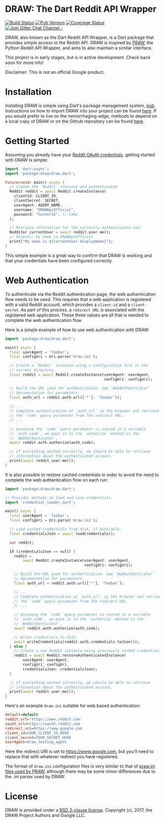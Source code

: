DRAW: The Dart Reddit API Wrapper
=================================

[![Build Status](https://travis-ci.org/draw-dev/DRAW.svg?branch=master)](https://travis-ci.org/draw-dev/DRAW/) [![Pub Version](https://img.shields.io/pub/v/draw.svg)](https://pub.dartlang.org/packages/draw) [![Coverage Status](https://coveralls.io/repos/github/draw-dev/DRAW/badge.svg?branch=master&service=github)](https://coveralls.io/github/draw-dev/DRAW?branch=master) [![Join Gitter Chat Channel -](https://badges.gitter.im/DRAW-reddit/DRAW-reddit.svg)](https://gitter.im/DRAW-reddit/DRAW?utm_source=badge&utm_medium=badge&utm_campaign=pr-badge&utm_content=badge)

DRAW, also known as the Dart Reddit API Wrapper, is a Dart package that
provides simple access to the Reddit API. DRAW is inspired by
[PRAW](https://github.com/praw-dev/praw), the Python Reddit API Wrapper, and
aims to also maintain a similar interface.
 
This project is in early stages, but is in active development. Check back soon
for more info!

Disclaimer: This is not an official Google product.

# Installation
Installing DRAW is simple using Dart's package management system, [pub](https://pub.dartlang.org). Instructions on how to import DRAW into your project can be found [here](https://pub.dartlang.org/packages/draw#-installing-tab-). If you would prefer to live on the hemorrhaging-edge, methods to depend on a local copy of DRAW or on the Github repository can be found [here](https://www.dartlang.org/tools/pub/dependencies).

# Getting Started
Assuming you already have your [Reddit OAuth credentials](https://github.com/reddit/reddit/wiki/OAuth2), getting started with DRAW is simple:

```dart
import 'dart:async';
import 'package:draw/draw.dart';

Future<void> main() async {
  // Create the `Reddit` instance and authenticated
  Reddit reddit = await Reddit.createInstance(
    clientId: CLIENT_ID,
    clientSecret: SECRET,
    userAgent: AGENT_NAME,
    username: "DRAWApiOfficial",
    password: "hunter12", // Fake
  );

  // Retrieve information for the currently authenticated user
  Redditor currentUser = await reddit.user.me();
  // Outputs: My name is DRAWApiOfficial
  print("My name is ${currentUser.displayName}");
}
```

This simple example is a great way to confirm that DRAW is working and that your credentials have been configured correctly.

# Web Authentication
To authenticate via the Reddit authentication page, the web authentication flow needs to be used. This requires that a web application is registered with a valid Reddit account, which provides a `client-id` and a `client-secret`. As part of this process, a `redirect URL` is associated with the registered web application. These three values are all that is needed to complete the web authentication flow.

Here is a simple example of how to use web authentication with DRAW:

```dart
import 'package:draw/draw.dart';

main() async {
  final userAgent = 'foobar';
  final configUri = Uri.parse('draw.ini');

  // Create a `Reddit` instance using a configuration file in the
  // current directory.
  final reddit = await Reddit.createInstance(userAgent: userAgent,
                                             configUri: configUri);

  // Build the URL used for authentication. See `WebAuthenticator`
  // documentation for parameters.
  final auth_url = reddit.auth.url(['*'], 'foobar'));
  
  // ...
  // Complete authentication at `auth_url` in the browser and retrieve
  // the `code` query parameter from the redirect URL.
  // ...

  // Assuming the `code` query parameter is stored in a variable
  // `auth_code`, we pass it to the `authorize` method in the
  // `WebAuthenticator`.
  await reddit.auth.authorize(auth_code);

  // If everything worked correctly, we should be able to retrieve
  // information about the authenticated account.
  print(await reddit.user.me());
}
```

It is also possible to restore cached credentials in order to avoid the need to complete the web authentication flow on each run:

```dart
import 'package:draw/draw.dart';

// Provides methods to load and save credentials.
import 'credential_loader.dart';

main() async {
  final userAgent = 'foobar';
  final configUri = Uri.parse('draw.ini');

  // Load cached credentials from disk, if available.
  final credentialsJson = await loadCredentials();

  var reddit;

  if (credentialsJson == null) {
    reddit =
        await Reddit.createInstance(userAgent: userAgent,
                                    configUri: configUri);

    // Build the URL used for authentication. See `WebAuthenticator`
    // documentation for parameters.
    final auth_url = reddit.auth.url(['*'], 'foobar');

    // ...
    // Complete authentication at `auth_url` in the browser and retrieve
    // the `code` query parameter from the redirect URL.
    // ...

    // Assuming the `code` query parameter is stored in a variable
    // `auth_code`, we pass it to the `authorize` method in the
    // `WebAuthenticator`.
    await reddit.auth.authorize(auth_code);

    // Write credentials to disk.
    await writeCredentials(reddit.auth.credentials.toJson());
  } else {
    // Create a new Reddit instance using previously cached credentials.
    reddit = await Reddit.restoreAuthenticatedInstance(
        userAgent: userAgent,
        configUri: configUri,
        credentialsJson: credentialsJson);
  }

  // If everything worked correctly, we should be able to retrieve
  // information about the authenticated account.
  print(await reddit.user.me());
}
```

Here's an example `draw.ini` suitable for web based authentication:

```ini
default=default
reddit_url='https://www.reddit.com'
oauth_url=https://oauth.reddit.com
redirect_uri=https://www.google.com
client_id=YOUR_CLIENT_ID_HERE
client_secret=YOUR_SECRET_HERE
userAgent=draw_testing_agent
```

Here the redirect URI is set to https://www.google.com, but you'll need to replace that with whatever redirect you have registered.

The format of `draw.ini` configuration files is very similar to that of [praw.ini files used by PRAW](http://praw.readthedocs.io/en/latest/getting_started/configuration/prawini.html), although there may be some minor differences due to the .ini parser used by DRAW.

# License
DRAW is provided under a [BSD 3-clause license](https://github.com/draw-dev/DRAW/blob/master/LICENSE). Copyright (c), 2017, the DRAW Project Authors and Google LLC.

